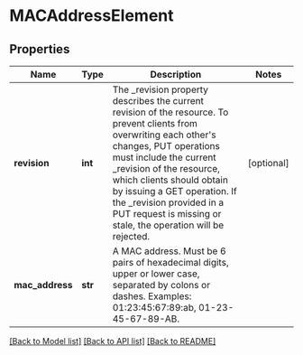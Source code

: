 # MACAddressElement

## Properties
Name | Type | Description | Notes
------------ | ------------- | ------------- | -------------
**revision** | **int** | The _revision property describes the current revision of the resource. To prevent clients from overwriting each other&#x27;s changes, PUT operations must include the current _revision of the resource, which clients should obtain by issuing a GET operation. If the _revision provided in a PUT request is missing or stale, the operation will be rejected. | [optional] 
**mac_address** | **str** | A MAC address. Must be 6 pairs of hexadecimal digits, upper or lower case, separated by colons or dashes. Examples: 01:23:45:67:89:ab, 01-23-45-67-89-AB.  | 

[[Back to Model list]](../README.md#documentation-for-models) [[Back to API list]](../README.md#documentation-for-api-endpoints) [[Back to README]](../README.md)

